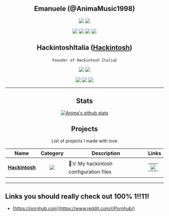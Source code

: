 <div align="center">

## Emanuele (@AnimaMusic1998)

[![](https://img.shields.io/badge/OS-macOS%20Bug%20Sure-informational?style=flat&logo=apple&logoColor=white&color=AC4142)](https://www.apple.com/)
[![](https://img.shields.io/badge/Code-Python-informational?style=flat&logo=python&logoColor=white&color=AC4142)](https://python.org)

[![](https://img.shields.io/badge/-Facebook-informational?style=for-the-badge&logo=facebook&logoColor=white&color=3b5998)](https://facebook.com/AnimaMusic1998)
[![](https://img.shields.io/badge/-Twitter-informational?style=for-the-badge&logo=twitter&logoColor=white&color=00aced)](https://twitter.com/AnimaMusic1998)
[![](https://img.shields.io/badge/-Instagram-informational?style=for-the-badge&logo=instagram&logoColor=white&color=C13584)](https://instagram.com/_emanuelepietropaolo_/)
[![](https://img.shields.io/badge/-Telegram-informational?style=for-the-badge&logo=telegram&logoColor=white&color=0088cc)](https://t.me/AnimaMusic1998)

## HackintoshItalia (<a href="https://www.hackintoshitalia.it/"><b>Hackintosh</b></a>)


`Founder of Hackintosh Italia`)

[![](https://img.shields.io/badge/OS-macOS%20Bug%20Sure-informational?style=flat&logo=apple&logoColor=white&color=AC4142)](https://www.apple.com/)
[![](https://img.shields.io/badge/Code-Python-informational?style=flat&logo=python&logoColor=white&color=AC4142)](https://python.org)

[![](https://img.shields.io/badge/-Facebook-informational?style=for-the-badge&logo=facebook&logoColor=white&color=3b5998)](https://facebook.com/HackintoshItalia.official)
[![](https://img.shields.io/badge/-Instagram-informational?style=for-the-badge&logo=instagram&logoColor=white&color=C13584)](https://instagram.com/hackintoshitalia.official/)
[![](https://img.shields.io/badge/-Telegram-informational?style=for-the-badge&logo=telegram&logoColor=white&color=0088cc)](https://t.me/HackintoshItalia)

<hr>

## Stats

[![Anima's github stats](https://github-readme-stats.vercel.app/api?username=AnimaMusic1998)](https://github.com/anuraghazra/github-readme-stats)


## Projects

List of projects I made with love

| Name | Category | Description | Links |
| --- | :---: | --- | --- |  
| <a href="https://www.hackintoshitalia.it/"><b>Hackintosh</b></a> | [![](https://img.shields.io/badge/🔧-%20Tools-informational?style=flat&logoColor=white&color=9b59b6)]() | 🍎☠️ My hackintosh configuration files | <table><tr><td> [![](https://img.shields.io/badge/-🌎-informational?style=flat&logoColor=black&color=white)]("https://www.hackintoshitalia.it/) </td></tr></table> | 
<hr>
</div>

## Links you should really check out 100% 1!!11!

- [https://pornhub.com](https://www.reddit.com/r/Pornhub/)
